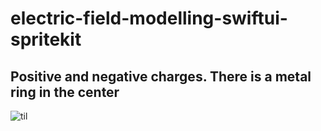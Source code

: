 # electric-field-modelling-swiftui-spritekit
## Positive and negative charges. There is a metal ring in the center
![til](./gifs/preview1.gif)
